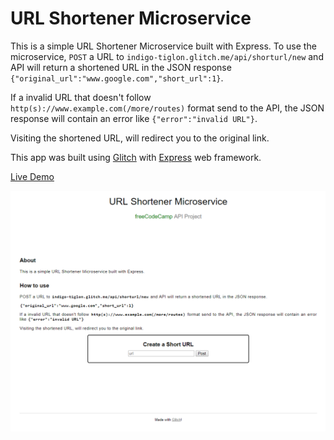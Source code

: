 # URL Shortener Microservice

This is a simple URL Shortener Microservice built with Express. To use the microservice, `POST` a URL to 
`indigo-tiglon.glitch.me/api/shorturl/new` and API will return a shortened URL in the JSON response
`{"original_url":"www.google.com","short_url":1}`.

If a invalid URL that doesn't follow `http(s)://www.example.com(/more/routes)` format send to the API, 
the JSON response will contain an error like `{"error":"invalid URL"}`.

Visiting the shortened URL, will redirect you to the original link.
 
This app was built using [Glitch](https://glitch.com/) with [Express](https://expressjs.com/) web framework.

[Live Demo](https://indigo-tiglon.glitch.me/)

![alt text](https://github.com/DilanLivera/url-shortener-microservice/blob/master/public/img/url-shortener-microservice-img.png)
